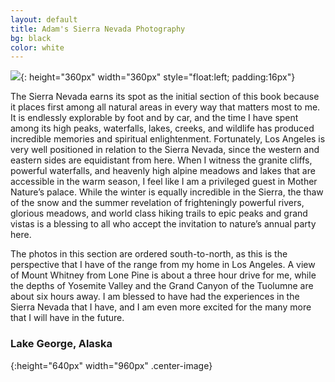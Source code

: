 ```yaml
---
layout: default
title: Adam's Sierra Nevada Photography
bg: black
color: white
---
```


<meta property="og:image" content="https://lh3.googleusercontent.com/MnmvAf60ewPMyw-npiW2UFjW7amDjy6oIAAfnMVnGLzxgsL33gvnVb4kQgLxq-tEczROEarKZm9A7EwF0cyBk9wWA7CfMYYRR2b_EX2vCiDRupWqIyFY385hnsztNG-xvd5j1O54Gyg=w2400" />

![](https://lh3.googleusercontent.com/MnmvAf60ewPMyw-npiW2UFjW7amDjy6oIAAfnMVnGLzxgsL33gvnVb4kQgLxq-tEczROEarKZm9A7EwF0cyBk9wWA7CfMYYRR2b_EX2vCiDRupWqIyFY385hnsztNG-xvd5j1O54Gyg=w2400){: height="360px" width="360px" style="float:left; padding:16px"}

The Sierra Nevada earns its spot as the initial section of this book because it places first among all natural areas in every way that matters most to me. It is endlessly explorable by foot and by car, and the time I have spent among its high peaks, waterfalls, lakes, creeks, and wildlife has produced incredible memories and spiritual enlightenment. Fortunately, Los Angeles is very well positioned in relation to the Sierra Nevada, since the western and eastern sides are equidistant from here. When I witness the granite cliffs, powerful waterfalls, and heavenly high alpine meadows and lakes that are accessible in the warm season, I feel like I am a privileged guest in Mother Nature’s palace. While the winter is equally incredible in the Sierra, the thaw of the snow and the summer revelation of frighteningly powerful rivers, glorious meadows, and world class hiking trails to epic peaks and grand vistas is a blessing to all who accept the invitation to nature’s annual party here.

The photos in this section are ordered south-to-north, as this is the perspective that I have of the range from my home in Los Angeles. A view of Mount Whitney from Lone Pine is about a three hour drive for me, while the depths of Yosemite Valley and the Grand Canyon of the Tuolumne are about six hours away. I am blessed to have had the experiences in the Sierra Nevada that I have, and I am even more excited for the many more that I will have in the future.

### Lake George, Alaska
![](){:height="640px" width="960px" .center-image}
